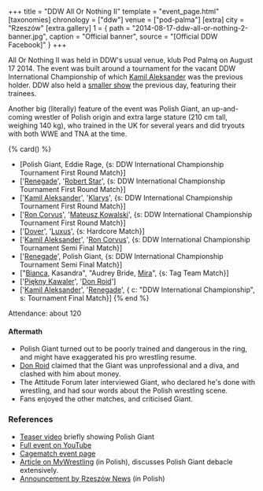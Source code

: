 +++
title = "DDW All Or Nothing II"
template = "event_page.html"
[taxonomies]
chronology = ["ddw"]
venue = ["pod-palma"]
[extra]
city = "Rzeszów"
[extra.gallery]
1 = { path = "2014-08-17-ddw-all-or-nothing-2-banner.jpg", caption = "Official banner", source = "[Official DDW Facebook]" }
+++

All Or Nothing II was held in DDW's usual venue, klub Pod Palmą on August 17 2014. The event was built around a tournament for the vacant DDW International Championship of which [Kamil Aleksander](@/w/kamil-aleksander.md) was the previous holder. DDW also held a [smaller show](@/e/ddw/2014-08-16-ddw-pokaz-adeptow.md) the previous day, featuring their trainees.

Another big (literally) feature of the event was Polish Giant, an up-and-coming wrestler of Polish origin and extra large stature (210 cm tall, weighing 140 kg), who trained in the UK for several years and did tryouts with both WWE and TNA at the time.

{% card() %}
- [Polish Giant, Eddie Rage, {s: DDW International Championship Tournament First
      Round Match}]
- ['[Renegade](@/w/renegade.md)', '[Robert Star](@/w/robert-star.md)', {s: DDW International
      Championship Tournament First Round Match}]
- ['[Kamil Aleksander](@/w/kamil-aleksander.md)', '[Klarys](@/w/klarys.md)', {s: DDW
      International Championship Tournament First Round Match}]
- ['[Ron Corvus](@/w/ron-corvus.md)', '[Mateusz Kowalski](@/w/mateusz-kakareko.md)',
  {s: DDW International Championship Tournament First Round Match}]
- ['[Dover](@/w/dover.md)', '[Luxus](@/w/luxus.md)', {s: Hardcore Match}]
- ['[Kamil Aleksander](@/w/kamil-aleksander.md)', '[Ron Corvus](@/w/ron-corvus.md)',
  {s: DDW International Championship Tournament Semi Final Match}]
- ['[Renegade](@/w/renegade.md)', Polish Giant, {s: DDW International Championship
      Tournament Semi Final Match}]
- ["[Bianca](@/w/bianca.md), Kasandra", "Audrey Bride, [Mira](@/w/mira.md)", {s: Tag
      Team Match}]
- ['[Piękny Kawaler](@/w/piekny-kawaler.md)', '[Don Roid](@/w/don-roid.md)']
- ['[Kamil Aleksander](@/w/kamil-aleksander.md)', '[Renegade](@/w/renegade.md)', {
    c: "DDW International Championship", s: Tournament Final Match}]
{% end %}

Attendance: about 120

#### Aftermath

* Polish Giant turned out to be poorly trained and dangerous in the ring, and might have exaggerated his pro wrestling resume.
* [Don Roid](@/w/don-roid.md) claimed that the Giant was unprofessional and a diva, and clashed with him about money.
* The Attitude Forum later interviewed Giant, who declared he's done with wrestling, and had sour words about the Polish wrestling scene.
* Fans enjoyed the other matches, and criticised Giant.

### References

* [Teaser video](https://www.youtube.com/watch?v=kOoraLZT5B4) briefly showing Polish Giant
* [Full event on YouTube](https://www.youtube.com/watch?v=gsW9gQdWysU)
* [Cagematch event page](https://www.cagematch.net/?id=1&nr=115942)
* [Article on MyWrestling](https://mywrestling.com.pl/historia-polskiego-wrestlingu-5-powstanie-maniac-zone-wrestling-afera-z-polish-giantem-przeprowadzka-ddw-do-gdanska/) (in Polish), discusses Polish Giant debacle extensively.
* [Announcement by Rzeszów News](http://rzeszow-news.pl/wrestling-powraca-rzeszowa-zabraknie-brutalnej-walki/) (in Polish)
